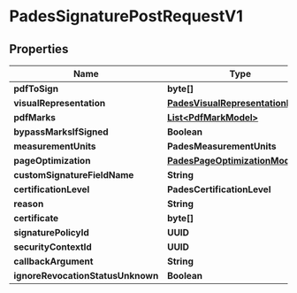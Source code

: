 

# PadesSignaturePostRequestV1


## Properties

| Name | Type | Description | Notes |
|------------ | ------------- | ------------- | -------------|
|**pdfToSign** | **byte[]** |  |  |
|**visualRepresentation** | [**PadesVisualRepresentationModel**](PadesVisualRepresentationModel.md) |  |  [optional] |
|**pdfMarks** | [**List&lt;PdfMarkModel&gt;**](PdfMarkModel.md) |  |  [optional] |
|**bypassMarksIfSigned** | **Boolean** |  |  [optional] |
|**measurementUnits** | **PadesMeasurementUnits** |  |  [optional] |
|**pageOptimization** | [**PadesPageOptimizationModel**](PadesPageOptimizationModel.md) |  |  [optional] |
|**customSignatureFieldName** | **String** |  |  [optional] |
|**certificationLevel** | **PadesCertificationLevel** |  |  [optional] |
|**reason** | **String** |  |  [optional] |
|**certificate** | **byte[]** |  |  [optional] |
|**signaturePolicyId** | **UUID** |  |  [optional] |
|**securityContextId** | **UUID** |  |  [optional] |
|**callbackArgument** | **String** |  |  [optional] |
|**ignoreRevocationStatusUnknown** | **Boolean** |  |  [optional] |



